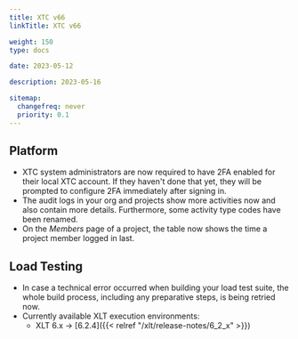```yaml
---
title: XTC v66
linkTitle: XTC v66

weight: 150
type: docs

date: 2023-05-12

description: 2023-05-16

sitemap:
  changefreq: never
  priority: 0.1
---
```


## Platform

* XTC system administrators are now required to have 2FA enabled for their local XTC account. If they haven't done that yet, they will be prompted to configure 2FA immediately after signing in.
* The audit logs in your org and projects show more activities now and also contain more details. Furthermore, some activity type codes have been renamed.
* On the *Members* page of a project, the table now shows the time a project member logged in last.


## Load Testing

* In case a technical error occurred when building your load test suite, the whole build process, including any preparative steps, is being retried now.
* Currently available XLT execution environments:
    * XLT 6.x → [6.2.4]({{< relref "/xlt/release-notes/6_2_x" >}})

